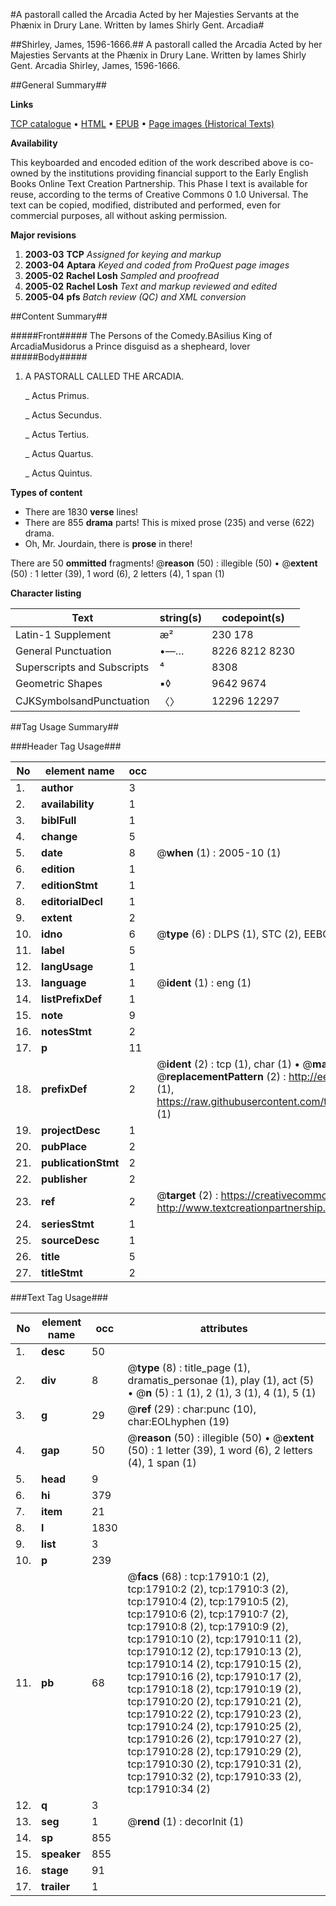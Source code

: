 #A pastorall called the Arcadia Acted by her Majesties Servants at the Phænix in Drury Lane. Written by Iames Shirly Gent. Arcadia#

##Shirley, James, 1596-1666.##
A pastorall called the Arcadia Acted by her Majesties Servants at the Phænix in Drury Lane. Written by Iames Shirly Gent.
Arcadia
Shirley, James, 1596-1666.

##General Summary##

**Links**

[TCP catalogue](http://www.ota.ox.ac.uk/tcp/)  • 
[HTML](http://tei.it.ox.ac.uk/tcp/Texts-HTML/free/A12/A12149.html)  • 
[EPUB](http://tei.it.ox.ac.uk/tcp/Texts-EPUB/free/A12/A12149.epub) • 
[Page images (Historical Texts)](https://data.historicaltexts.jisc.ac.uk/view?pubId=eebo-99852583e&pageId=eebo-99852583e-17910-1)

**Availability**

This keyboarded and encoded edition of the
	       work described above is co-owned by the institutions
	       providing financial support to the Early English Books
	       Online Text Creation Partnership. This Phase I text is
	       available for reuse, according to the terms of Creative
	       Commons 0 1.0 Universal. The text can be copied,
	       modified, distributed and performed, even for
	       commercial purposes, all without asking permission.

**Major revisions**

1. __2003-03__ __TCP__ *Assigned for keying and markup*
1. __2003-04__ __Aptara__ *Keyed and coded from ProQuest page images*
1. __2005-02__ __Rachel Losh__ *Sampled and proofread*
1. __2005-02__ __Rachel Losh__ *Text and markup reviewed and edited*
1. __2005-04__ __pfs__ *Batch review (QC) and XML conversion*

##Content Summary##

#####Front#####
The Persons of the Comedy.BAsilius King of ArcadiaMusidorus a Prince disguisd as a shepheard, lover 
#####Body#####

1. A
PASTORALL
CALLED
THE ARCADIA.

    _ Actus Primus.

    _ Actus Secundus.

    _ Actus Tertius.

    _ Actus Quartus.

    _ Actus Quintus.

**Types of content**

  * There are 1830 **verse** lines!
  * There are 855 **drama** parts! This is mixed prose (235) and verse (622) drama.
  * Oh, Mr. Jourdain, there is **prose** in there!

There are 50 **ommitted** fragments! 
 @__reason__ (50) : illegible (50)  •  @__extent__ (50) : 1 letter (39), 1 word (6), 2 letters (4), 1 span (1)

**Character listing**


|Text|string(s)|codepoint(s)|
|---|---|---|
|Latin-1 Supplement|æ²|230 178|
|General Punctuation|•—…|8226 8212 8230|
|Superscripts             and Subscripts|⁴|8308|
|Geometric Shapes|▪◊|9642 9674|
|CJKSymbolsandPunctuation|〈〉|12296 12297|

##Tag Usage Summary##

###Header Tag Usage###

|No|element name|occ|attributes|
|---|---|---|---|
|1.|__author__|3||
|2.|__availability__|1||
|3.|__biblFull__|1||
|4.|__change__|5||
|5.|__date__|8| @__when__ (1) : 2005-10 (1)|
|6.|__edition__|1||
|7.|__editionStmt__|1||
|8.|__editorialDecl__|1||
|9.|__extent__|2||
|10.|__idno__|6| @__type__ (6) : DLPS (1), STC (2), EEBO-CITATION (1), PROQUEST (1), VID (1)|
|11.|__label__|5||
|12.|__langUsage__|1||
|13.|__language__|1| @__ident__ (1) : eng (1)|
|14.|__listPrefixDef__|1||
|15.|__note__|9||
|16.|__notesStmt__|2||
|17.|__p__|11||
|18.|__prefixDef__|2| @__ident__ (2) : tcp (1), char (1)  •  @__matchPattern__ (2) : ([0-9\-]+):([0-9IVX]+) (1), (.+) (1)  •  @__replacementPattern__ (2) : http://eebo.chadwyck.com/downloadtiff?vid=$1&page=$2 (1), https://raw.githubusercontent.com/textcreationpartnership/Texts/master/tcpchars.xml#$1 (1)|
|19.|__projectDesc__|1||
|20.|__pubPlace__|2||
|21.|__publicationStmt__|2||
|22.|__publisher__|2||
|23.|__ref__|2| @__target__ (2) : https://creativecommons.org/publicdomain/zero/1.0/ (1), http://www.textcreationpartnership.org/docs/. (1)|
|24.|__seriesStmt__|1||
|25.|__sourceDesc__|1||
|26.|__title__|5||
|27.|__titleStmt__|2||


###Text Tag Usage###

|No|element name|occ|attributes|
|---|---|---|---|
|1.|__desc__|50||
|2.|__div__|8| @__type__ (8) : title_page (1), dramatis_personae (1), play (1), act (5)  •  @__n__ (5) : 1 (1), 2 (1), 3 (1), 4 (1), 5 (1)|
|3.|__g__|29| @__ref__ (29) : char:punc (10), char:EOLhyphen (19)|
|4.|__gap__|50| @__reason__ (50) : illegible (50)  •  @__extent__ (50) : 1 letter (39), 1 word (6), 2 letters (4), 1 span (1)|
|5.|__head__|9||
|6.|__hi__|379||
|7.|__item__|21||
|8.|__l__|1830||
|9.|__list__|3||
|10.|__p__|239||
|11.|__pb__|68| @__facs__ (68) : tcp:17910:1 (2), tcp:17910:2 (2), tcp:17910:3 (2), tcp:17910:4 (2), tcp:17910:5 (2), tcp:17910:6 (2), tcp:17910:7 (2), tcp:17910:8 (2), tcp:17910:9 (2), tcp:17910:10 (2), tcp:17910:11 (2), tcp:17910:12 (2), tcp:17910:13 (2), tcp:17910:14 (2), tcp:17910:15 (2), tcp:17910:16 (2), tcp:17910:17 (2), tcp:17910:18 (2), tcp:17910:19 (2), tcp:17910:20 (2), tcp:17910:21 (2), tcp:17910:22 (2), tcp:17910:23 (2), tcp:17910:24 (2), tcp:17910:25 (2), tcp:17910:26 (2), tcp:17910:27 (2), tcp:17910:28 (2), tcp:17910:29 (2), tcp:17910:30 (2), tcp:17910:31 (2), tcp:17910:32 (2), tcp:17910:33 (2), tcp:17910:34 (2)|
|12.|__q__|3||
|13.|__seg__|1| @__rend__ (1) : decorInit (1)|
|14.|__sp__|855||
|15.|__speaker__|855||
|16.|__stage__|91||
|17.|__trailer__|1||
